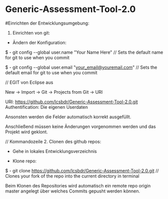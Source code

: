 Generic-Assessment-Tool-2.0
===========================

#Einrichten der Entwicklungsumgebung:

1. Einrichten von git:

- Ändern der Konfiguration:

$ - git config --global user.name "Your Name Here"
// Sets the default name for git to use when you commit

$ - git config --global user.email "your_email@youremail.com"
// Sets the default email for git to use when you commit

// EGIT von Eclipse aus

New -> Import -> Git -> Projects from Git -> URI

URI: https://github.com/lcsbdr/Generic-Assessment-Tool-2.0.git
Authentification: Die eigenen Userdaten

Ansonsten werden die Felder automatisch korrekt ausgefüllt.

Anschließend müssen keine Änderungen vorgenommen werden und das Projekt wird geklont.

// Kommandozeile
2. Clonen des github repos:

- Gehe in lokales Entwicklungsverzeichnis

- Klone repo:

$ - git clone https://github.com/lcsbdr/Generic-Assessment-Tool-2.0.git
// Clones your fork of the repo into the current directory in terminal

Beim Klonen des Repositories wird automatisch ein remote repo origin master angelegt über welches
Commits gepusht werden können.